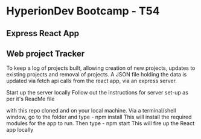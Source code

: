 # HyperionDev Bootcamp - T54
## Express React App

## Web project Tracker
To keep a log of projects built, allowing creation of new projects, updates to existing projects and removal of projects. A JSON file holding the data is updated via fetch api calls from the react app, via an express server.


Start up the server locally
Follow out the instructions for server set-up as per it's ReadMe file

with this repo cloned and on your local machine. Via a terminal/shell window, go to the folder and type - npm install
This will install the required modules for the app to run.
Then type - npm start
This will fire up the React app locally
